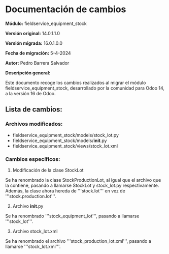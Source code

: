 # Documentación de cambios

**Módulo:** fieldservice_equipment_stock

**Versión original:** 14.0.1.1.0

**Versión migrada:** 16.0.1.0.0

**Fecha de migración:** 5-4-2024

**Autor:** Pedro Barrera Salvador

**Descripción general:**

Este documento recoge los cambios realizados al migrar el módulo fieldservice_equipment_stock, desarrollado por la comunidad para Odoo 14, a la versión 16 de Odoo.


## Lista de cambios:

### Archivos modificados:

* fieldservice_equipment_stock/models/stock_lot.py
* fieldservice_equipment_stock/models/__init__.py
* fieldservice_equipment_stock/views/stock_lot.xml

### Cambios específicos:

1. Modificación de la clase StockLot

Se ha renombrado la clase StockProductionLot, al igual que el archivo que la contiene, pasando a llamarse StockLot y stock_lot.py respectivamente. Además, la clase ahora hereda de '''stock.lot''' en vez de '''stock.production.lot'''.

2. Archivo __init__.py

Se ha renombrado '''stock_equipment_lot''', pasando a llamarse '''stock_lot'''.

3. Archivo stock_lot.xml

Se ha renombrado el archivo '''stock_production_lot.xml''', pasando a llamarse '''stock_lot.xml'''.